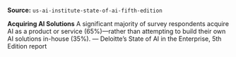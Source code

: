 **Source:** `us-ai-institute-state-of-ai-fifth-edition`

**Acquiring AI Solutions**
A significant majority of survey respondents acquire AI as a product or service (65%)—rather than attempting to build their own AI solutions in-house (35%).
— Deloitte’s State of AI in the Enterprise, 5th Edition report

